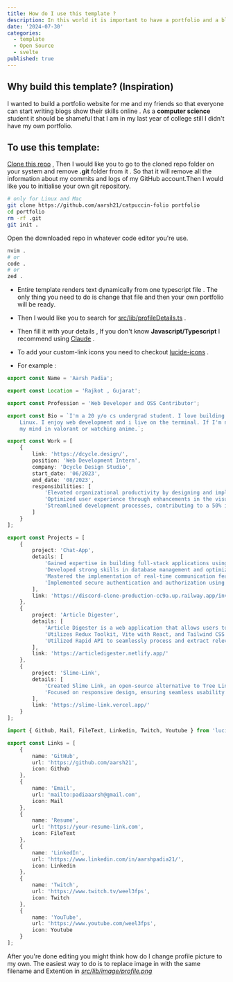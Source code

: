 ```yaml
---
title: How do I use this template ?
description: In this world it is important to have a portfolio and a blog whether you're student , working employee or retired superhuman.
date: '2024-07-30'
categories:
  - template
  - Open Source
  - svelte
published: true
---
```


## Why build this template? **(Inspiration)**

I wanted to build a portfolio website for me and my friends so that everyone can start writing blogs show their skills online . As a **computer science** student it should be shameful that I am in my last year of college still I didn't have my own portfolio.

## To use this template:

[Clone this repo](https://github.com/aarsh21/aarsh-xyz) , Then I would like you to go to the cloned repo folder on your system and remove **.git** folder from it . So that it will remove all the information about my commits and logs of my GitHub account.Then I would like you to initialise your own git repository.

```bash
# only for Linux and Mac
git clone https://github.com/aarsh21/catpuccin-folio portfolio
cd portfolio
rm -rf .git
git init .
```

Open the downloaded repo in whatever code editor you're use.

```bash
nvim .
# or
code .
# or
zed .
```

- Entire template renders text dynamically from one typescript file . The only thing you need to do is change that file and then your own portfolio will be ready.

- Then I would like you to search for [<ins> src/lib/profileDetails.ts</ins>](https://github.com/aarsh21/catppuccin-folio/blob/main/src/lib/profileDetails.ts) .
- Then fill it with your details , If you don't know **Javascript/Typescript** I recommend using [Claude](https://claude.ai/new) .

- To add your custom-link icons you need to checkout [lucide-icons](https://lucide.dev/) .

- For example :

```typescript
export const Name = 'Aarsh Padia';

export const Location = 'Rajkot , Gujarat';

export const Profession = 'Web Developer and OSS Contributor';

export const Bio = `I'm a 20 y/o cs undergrad student. I love building things , playing games and ricing my Arch
	Linux. I enjoy web development and i live on the terminal. If I'm not coding, I'm probably losing
	my mind in valorant or watching anime.`;

export const Work = [
	{
		link: 'https://dcycle.design/',
		position: 'Web Development Intern',
		company: 'Dcycle Design Studio',
		start_date: '06/2023',
		end_date: '08/2023',
		responsibilities: [
			'Elevated organizational productivity by designing and implementing HTML/CSS templates for webpages.',
			'Optimized user experience through enhancements in the visual appeal and functionality of web content.',
			'Streamlined development processes, contributing to a 50% increase in efficiency for the design team.'
		]
	}
];

export const Projects = [
	{
		project: 'Chat-App',
		details: [
			'Gained expertise in building full-stack applications using Next.js 14, enhancing understanding of server-side rendering and modern front-end development practices.',
			'Developed strong skills in database management and optimization by integrating Neon DB with Prisma, learning to efficiently handle complex queries and data relationships.',
			'Mastered the implementation of real-time communication features using LiveKit, improving knowledge of socket connections and real-time data synchronization.',
			'Implemented secure authentication and authorization using Clerk, reinforcing understanding of user identity management and application security.'
		],
		link: 'https://discord-clone-production-cc9a.up.railway.app/invite/e8e71148-aba9-42d2-99d5-8ab8c28acdc9'
	},
	{
		project: 'Article Digester',
		details: [
			'Article Digester is a web application that allows users to summarize articles by providing the summarized text from the URL.',
			'Utilizes Redux Toolkit, Vite with React, and Tailwind CSS to deliver a seamless and intuitive user experience.',
			'Utilized Rapid API to seamlessly process and extract relevant information from articles, showcasing proficiency in integrating external services to enhance content digestion on a professional platform.'
		],
		link: 'https://articledigester.netlify.app/'
	},
	{
		project: 'Slime-Link',
		details: [
			'Created Slime Link, an open-source alternative to Tree Link, using Svelte for dynamic user interfaces and Firebase for efficient backend management.',
			'Focused on responsive design, ensuring seamless usability across devices and enhancing user accessibility for efficient link management.'
		],
		link: 'https://slime-link.vercel.app/'
	}
];

import { Github, Mail, FileText, Linkedin, Twitch, Youtube } from 'lucide-svelte';

export const Links = [
	{
		name: 'GitHub',
		url: 'https://github.com/aarsh21',
		icon: Github
	},
	{
		name: 'Email',
		url: 'mailto:padiaaarsh@gmail.com',
		icon: Mail
	},
	{
		name: 'Resume',
		url: 'https://your-resume-link.com',
		icon: FileText
	},
	{
		name: 'LinkedIn',
		url: 'https://www.linkedin.com/in/aarshpadia21/',
		icon: Linkedin
	},
	{
		name: 'Twitch',
		url: 'https://www.twitch.tv/weel3fps',
		icon: Twitch
	},
	{
		name: 'YouTube',
		url: 'https://www.youtube.com/weel3fps',
		icon: Youtube
	}
];
```

After you're done editing you might think how do I change profile picture to my own. The easiest way to do is to replace image in with the same filename and Extention in [_src/lib/image/profile.png_](https://github.com/aarsh21/catppuccin-folio/blob/main/src/lib/images/profile.png)
